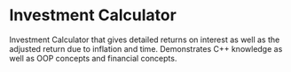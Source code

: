 # Investment Calculator
Investment Calculator that gives detailed returns on interest as well as the adjusted return due to inflation and time. Demonstrates C++ knowledge as well as OOP concepts and financial concepts.
